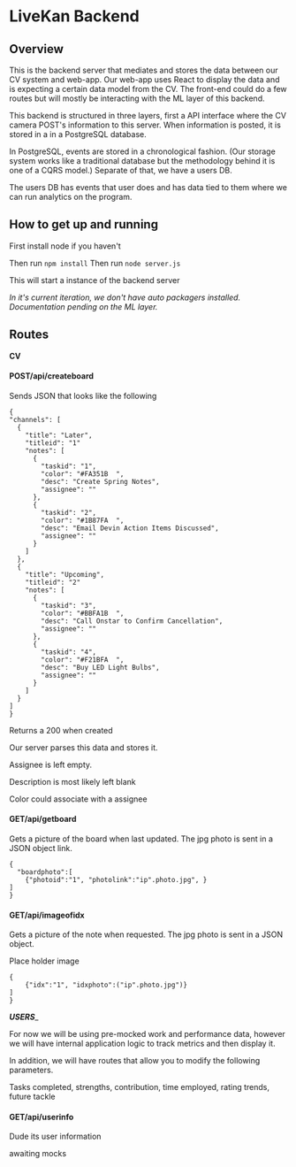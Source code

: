 # LiveKan Backend

## Overview

This is the backend server that mediates and stores the data between our CV system and web-app.
Our web-app uses React to display the data and is expecting a certain data
model from the CV. The front-end could do a few routes but will mostly be
interacting with the ML layer of this backend.

This backend is structured in three layers, first a API interface where the CV camera
POST's information to this server. When information is posted, it is stored in a
in a PostgreSQL database.

In PostgreSQL, events are stored in a chronological
fashion. (Our storage system works like a traditional database but the methodology
behind it is one of a CQRS model.) Separate of that, we have a users DB.

The users DB has events that user does and has data tied to them where we can
run analytics on the program.

## How to get up and running

First install node if you haven't

Then run `npm install`
Then run `node server.js`

This will start a instance of the backend server

_In it's current iteration, we don't have auto packagers installed.
Documentation pending on the ML layer._

## Routes

__CV__

#### POST/api/createboard

Sends JSON that looks like the following

```
{
"channels": [
  {
    "title": "Later",
    "titleid": "1"
    "notes": [
      {
        "taskid": "1",
        "color": "#FA351B  ",
        "desc": "Create Spring Notes",
        "assignee": ""
      },
      {
        "taskid": "2",
        "color": "#1B87FA  ",
        "desc": "Email Devin Action Items Discussed",
        "assignee": ""
      }
    ]
  },
  {
    "title": "Upcoming",
    "titleid": "2"
    "notes": [
      {
        "taskid": "3",
        "color": "#BBFA1B  ",
        "desc": "Call Onstar to Confirm Cancellation",
        "assignee": ""
      },
      {
        "taskid": "4",
        "color": "#F21BFA  ",
        "desc": "Buy LED Light Bulbs",
        "assignee": ""
      }
    ]
  }
]
}
```

Returns a 200 when created

Our server parses this data and stores it.

Assignee is left empty.

Description is most likely left blank

Color could associate with a assignee


#### GET/api/getboard

Gets a picture of the board when last updated. The jpg photo is sent in a JSON
object link.

```
{
  "boardphoto":[
    {"photoid":"1", "photolink":"ip".photo.jpg", }
]
}
```

#### GET/api/imageofidx

Gets a picture of the note when requested. The jpg photo is sent in a JSON
object.

Place holder image

```
{
    {"idx":"1", "idxphoto":("ip".photo.jpg")}
]
}
```

___USERS____

For now we will be using pre-mocked work and performance data, however we will have internal application logic to track metrics and then display it.


In addition, we will have routes that allow you to modify the following parameters.

Tasks completed, strengths, contribution, time employed, rating trends, future tackle


#### GET/api/userinfo

Dude its user information

awaiting mocks
